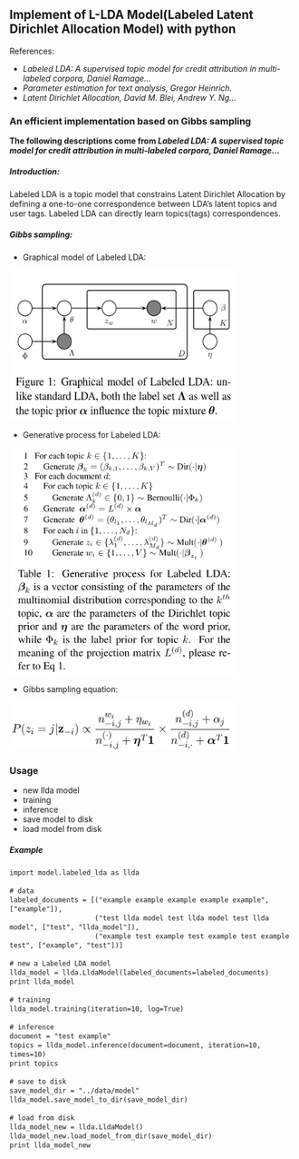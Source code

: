 ## Implement of L-LDA Model(Labeled Latent Dirichlet Allocation Model) with python


References:
   * *Labeled LDA: A supervised topic model for credit attribution in multi-labeled corpora, Daniel Ramage...*
   * *Parameter estimation for text analysis, Gregor Heinrich.*
   * *Latent Dirichlet Allocation, David M. Blei, Andrew Y. Ng...*
   
### An efficient implementation based on Gibbs sampling

**The following descriptions come from *Labeled LDA: A supervised topic model for credit attribution in multi-labeled corpora, Daniel Ramage...***

##### Introduction:
Labeled LDA is a topic model that constrains Latent Dirichlet Allocation by defining a one-to-one correspondence between LDA’s latent topics and user tags.
Labeled LDA can directly learn topics(tags) correspondences.

##### Gibbs sampling:
* Graphical model of Labeled LDA:
<!-- ![https://github.com/JoeZJH/Labeled-LDA/blob/master/assets/graphical-of-labeled-lda.png](https://github.com/JoeZJH/Labeled-LDA/blob/master/assets/graphical-of-labeled-lda.png) -->

<img src="https://github.com/JoeZJH/Labeled-LDA-Python/blob/master/assets/graphical-of-labeled-lda.png" width="400" height="265"/>

* Generative process for Labeled LDA:
<!-- ![https://github.com/JoeZJH/Labeled-LDA/blob/master/assets/generative-process-for-labeled-lda.png](https://github.com/JoeZJH/Labeled-LDA/blob/master/assets/generative-process-for-labeled-lda.png) -->
<img src="https://github.com/JoeZJH/Labeled-LDA-Python/blob/master/assets/generative-process-for-labeled-lda.png" width="400" height="400"/>

* Gibbs sampling equation:
<!-- ![https://github.com/JoeZJH/Labeled-LDA/blob/master/assets/gibbs-sampling-equation.png](https://github.com/JoeZJH/Labeled-LDA/blob/master/assets/gibbs-sampling-equation.png) -->
<img src="https://github.com/JoeZJH/Labeled-LDA-Python/blob/master/assets/gibbs-sampling-equation.png" width="400" height="85"/>

### Usage
* new llda model
* training
* inference
* save model to disk
* load model from disk

##### Example 
```
import model.labeled_lda as llda

# data
labeled_documents = [("example example example example example", ["example"]),
                     ("test llda model test llda model test llda model", ["test", "llda_model"]),
                     ("example test example test example test example test", ["example", "test"])]

# new a Labeled LDA model
llda_model = llda.LldaModel(labeled_documents=labeled_documents)
print llda_model

# training
llda_model.training(iteration=10, log=True)

# inference
document = "test example"
topics = llda_model.inference(document=document, iteration=10, times=10)
print topics

# save to disk
save_model_dir = "../data/model"
llda_model.save_model_to_dir(save_model_dir)

# load from disk
llda_model_new = llda.LldaModel()
llda_model_new.load_model_from_dir(save_model_dir)
print llda_model_new
```


